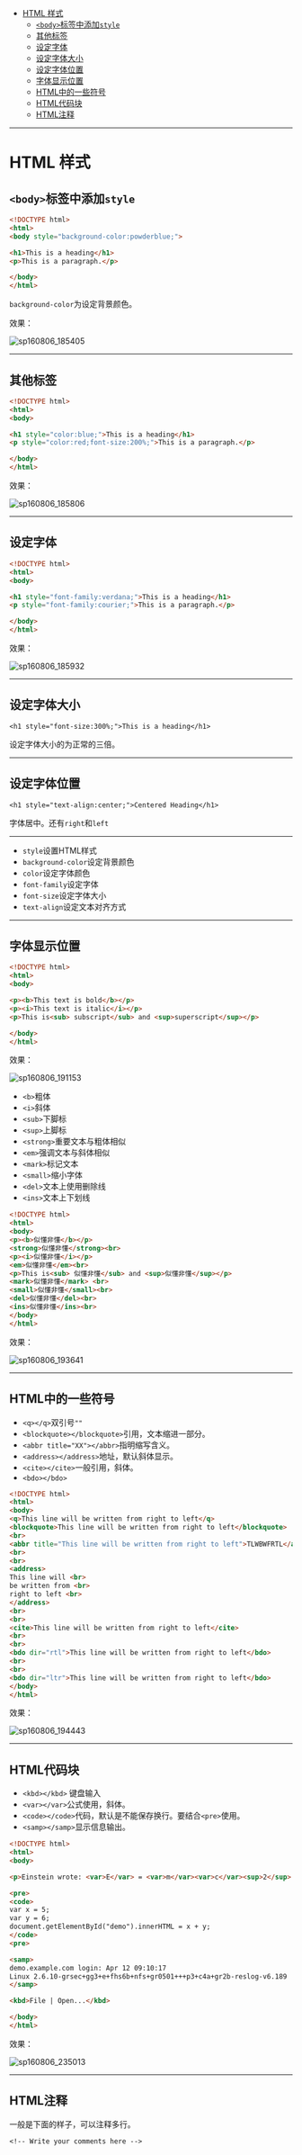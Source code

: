 <!-- toc -->

- [HTML 样式](#html-样式)
	- [`<body>`标签中添加`style`](#body标签中添加style)
	- [其他标签](#其他标签)
	- [设定字体](#设定字体)
	- [设定字体大小](#设定字体大小)
	- [设定字体位置](#设定字体位置)
	- [字体显示位置](#字体显示位置)
	- [HTML中的一些符号](#html中的一些符号)
	- [HTML代码块](#html代码块)
	- [HTML注释](#html注释)

<!-- tocstop -->

 --------------------------------------------------------------------------------

# HTML 样式

## `<body>`标签中添加`style`

```html
<!DOCTYPE html>
<html>
<body style="background-color:powderblue;">

<h1>This is a heading</h1>
<p>This is a paragraph.</p>

</body>
</html>
```

`background-color`为设定背景颜色。

效果：

![sp160806_185405](http://ooo.0o0.ooo/2016/08/06/57a5c1f95fd4f.png)

<!-- ![sp160806_185405](/assets/sp160806_185405.png) -->

 --------------------------------------------------------------------------------

## 其他标签

```html
<!DOCTYPE html>
<html>
<body>

<h1 style="color:blue;">This is a heading</h1>
<p style="color:red;font-size:200%;">This is a paragraph.</p>

</body>
</html>
```

效果：

![sp160806_185806](http://ooo.0o0.ooo/2016/08/06/57a5c2e56ad17.png)

<!-- ![sp160806_185806](/assets/sp160806_185806.png) -->

 --------------------------------------------------------------------------------

## 设定字体

```html
<!DOCTYPE html>
<html>
<body>

<h1 style="font-family:verdana;">This is a heading</h1>
<p style="font-family:courier;">This is a paragraph.</p>

</body>
</html>
```

效果：

![sp160806_185932](http://ooo.0o0.ooo/2016/08/06/57a5c3422f8f6.png)

<!-- ![sp160806_185932](/assets/sp160806_185932.png) -->

 --------------------------------------------------------------------------------

## 设定字体大小

```
<h1 style="font-size:300%;">This is a heading</h1>
```

设定字体大小的为正常的三倍。

--------------------------------------------------------------------------------

## 设定字体位置

```
<h1 style="text-align:center;">Centered Heading</h1>
```

字体居中。还有`right`和`left`

--------------------------------------------------------------------------------

- `style`设置HTML样式
- `background-color`设定背景颜色
- `color`设定字体颜色
- `font-family`设定字体
- `font-size`设定字体大小
- `text-align`设定文本对齐方式

--------------------------------------------------------------------------------

## 字体显示位置

```HTML
<!DOCTYPE html>
<html>
<body>

<p><b>This text is bold</b></p>
<p><i>This text is italic</i></p>
<p>This is<sub> subscript</sub> and <sup>superscript</sup></p>

</body>
</html>
```
效果：

![sp160806_191153](http://ooo.0o0.ooo/2016/08/06/57a5c621003e5.png)

<!-- ![sp160806_191153](/assets/sp160806_191153.png) -->

- `<b>`粗体
- `<i>`斜体
- `<sub>`下脚标
- `<sup>`上脚标
- `<strong>`重要文本与粗体相似
- `<em>`强调文本与斜体相似
- `<mark>`标记文本
- `<small>`缩小字体
- `<del>`文本上使用删除线
- `<ins>`文本上下划线

```HTML
<!DOCTYPE html>
<html>
<body>
<p><b>似懂非懂</b></p>
<strong>似懂非懂</strong><br>
<p><i>似懂非懂</i></p>
<em>似懂非懂</em><br>
<p>This is<sub> 似懂非懂</sub> and <sup>似懂非懂</sup></p>
<mark>似懂非懂</mark> <br>
<small>似懂非懂</small><br>
<del>似懂非懂</del><br>
<ins>似懂非懂</ins><br>
</body>
</html>

```
效果：

![sp160806_193641](http://ooo.0o0.ooo/2016/08/06/57a5cbf0a4a46.png)

<!-- ![sp160806_193641](/assets/sp160806_193641.png) -->

-----

## HTML中的一些符号

- `<q></q>`双引号`""`
- `<blockquote></blockquote>`引用，文本缩进一部分。
- `<abbr title="XX"></abbr>`指明缩写含义。
- `<address></address>`地址，默认斜体显示。
- `<cite></cite>`一般引用，斜体。
- `<bdo></bdo>`


```HTML
<!DOCTYPE html>
<html>
<body>
<q>This line will be written from right to left</q>
<blockquote>This line will be written from right to left</blockquote>
<br>
<abbr title="This line will be written from right to left">TLWBWFRTL</abbr>
<br>
<br>
<address>
This line will <br>
be written from <br>
right to left <br>
</address>
<br>
<br>
<cite>This line will be written from right to left</cite>
<br>
<br>
<bdo dir="rtl">This line will be written from right to left</bdo>
<br>
<br>
<bdo dir="ltr">This line will be written from right to left</bdo>
</body>
</html>
```
效果：

![sp160806_194443](http://ooo.0o0.ooo/2016/08/06/57a5cdf83ba59.png)

<!-- ![sp160806_194443](/assets/sp160806_194443.png) -->

----

## HTML代码块

 - `<kbd></kbd>` 键盘输入
 - `<var></var>`公式使用，斜体。
 - `<code></code>`代码，默认是不能保存换行。要结合`<pre>`使用。
 - `<samp></samp>`显示信息输出。

```HTML
<!DOCTYPE html>
<html>
<body>

<p>Einstein wrote: <var>E</var> = <var>m</var><var>c</var><sup>2</sup>.</p>

<pre>
<code>
var x = 5;
var y = 6;
document.getElementById("demo").innerHTML = x + y;
</code>
<pre>

<samp>
demo.example.com login: Apr 12 09:10:17
Linux 2.6.10-grsec+gg3+e+fhs6b+nfs+gr0501+++p3+c4a+gr2b-reslog-v6.189
</samp>

<kbd>File | Open...</kbd>

</body>
</html>
```
效果：

![sp160806_235013](http://ooo.0o0.ooo/2016/08/06/57a60769827c9.png)

<!-- ![sp160806_235013](/assets/sp160806_235013.png) -->

----

## HTML注释

一般是下面的样子，可以注释多行。

```
<!-- Write your comments here -->
```
